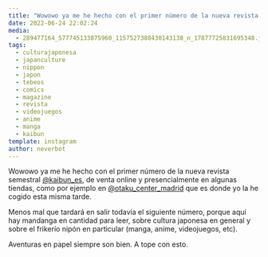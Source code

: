 ```yaml
---
title: "Wowowo ya me he hecho con el primer número de la nueva revista semestral @kaibun_es"
date: 2022-06-24 22:02:24
media: 
  - 289477164_577745133875960_1157527388430143138_n_17877725831695348.jpg
tags: 
  - culturajaponesa
  - japanculture
  - nippon
  - japon
  - tebeos
  - comics
  - magazine
  - revista
  - videojuegos
  - anime
  - manga
  - kaibun
template: instagram
author: neverbot
---
```


Wowowo ya me he hecho con el primer número de la nueva revista semestral [@kaibun_es](https://instagram.com/kaibun_es), de venta online y presencialmente en algunas tiendas, como por ejemplo en [@otaku_center_madrid](https://instagram.com/otaku_center_madrid) que es donde yo la he cogido esta misma tarde.

Menos mal que tardará en salir todavía el siguiente número, porque aquí hay mandanga en cantidad para leer, sobre cultura japonesa en general y sobre el frikerío nipón en particular (manga, anime, videojuegos, etc).

Aventuras en papel siempre son bien. A tope con esto.
